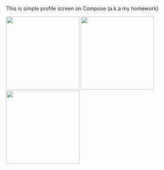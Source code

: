 This is simple profile screen on Compose (a.k.a my homework)

<img src="https://github.com/user-attachments/assets/0d515e0b-fbb4-4ffe-8986-a7288319685b" width="200">
<img src="https://github.com/user-attachments/assets/a9235512-42f9-43e4-8d7a-d93cba0ad7af" width="200">
<img src="https://github.com/user-attachments/assets/fc103f84-596c-4d30-9109-10af78f5d885" width="200">
